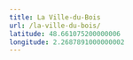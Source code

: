 ```yaml
---
title: La Ville-du-Bois
url: /la-ville-du-bois/
latitude: 48.661075200000006
longitude: 2.2687891000000002
---
```

